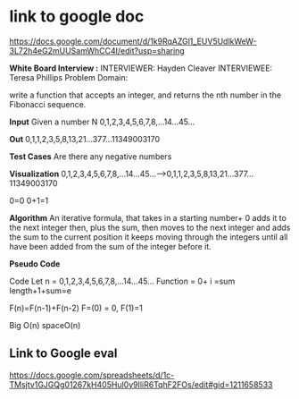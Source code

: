 # link to google doc

<https://docs.google.com/document/d/1k9RqAZGl1_EUV5UdlkWeW-3L72h4eG2mUUSamWhCC4I/edit?usp=sharing>

**White Board Interview :** INTERVIEWER: Hayden Cleaver INTERVIEWEE: Teresa Phillips
Problem Domain:

write a function that accepts an integer, and returns the nth number in the Fibonacci sequence.

**Input**
Given a number N
0,1,2,3,4,5,6,7,8,...14…45…

**Out**
0,1,1,2,3,5,8,13,21…377…11349003170

**Test Cases**
Are there any negative numbers

**Visualization**
0,1,2,3,4,5,6,7,8,...14…45…—->0,1,1,2,3,5,8,13,21…377…11349003170

0=0
0+1=1

**Algorithm**
An iterative formula, that takes in a starting number+ 0 adds it to the next integer then, plus the sum, then moves to the next integer and adds the sum to the current position it keeps moving through the integers until all have been added from the sum of the integer before it.

**Pseudo Code**

Code
Let n = 0,1,2,3,4,5,6,7,8,...14…45…
Function = 0+ i =sum
length+1+sum=e

F(n)=F(n-1)+F(n-2)
F=(0) = 0,
F(1)=1

Big O(n)
spaceO(n)

## Link to Google eval

<https://docs.google.com/spreadsheets/d/1c-TMsjtv1GJGQg01267kH405Hul0y9IliR6TqhF2FOs/edit#gid=1211658533>
